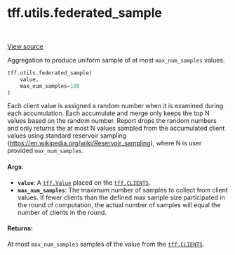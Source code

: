 <div itemscope itemtype="http://developers.google.com/ReferenceObject">
<meta itemprop="name" content="tff.utils.federated_sample" />
<meta itemprop="path" content="Stable" />
</div>

# tff.utils.federated_sample

<table class="tfo-notebook-buttons tfo-api" align="left">
</table>

<a target="_blank" href="http://github.com/tensorflow/federated/tree/master/tensorflow_federated/python/core/utils/federated_aggregations.py">View
source</a>

Aggregation to produce uniform sample of at most `max_num_samples` values.

```python
tff.utils.federated_sample(
    value,
    max_num_samples=100
)
```

<!-- Placeholder for "Used in" -->

Each client value is assigned a random number when it is examined during each
accumulation. Each accumulate and merge only keeps the top N values based on the
random number. Report drops the random numbers and only returns the at most N
values sampled from the accumulated client values using standard reservoir
sampling (https://en.wikipedia.org/wiki/Reservoir_sampling), where N is user
provided `max_num_samples`.

#### Args:

*   <b>`value`</b>: A <a href="../../tff/Value.md"><code>tff.Value</code></a>
    placed on the <a href="../../tff.md#CLIENTS"><code>tff.CLIENTS</code></a>.
*   <b>`max_num_samples`</b>: The maximum number of samples to collect from
    client values. If fewer clients than the defined max sample size
    participated in the round of computation, the actual number of samples will
    equal the number of clients in the round.

#### Returns:

At most `max_num_samples` samples of the value from the
<a href="../../tff.md#CLIENTS"><code>tff.CLIENTS</code></a>.
